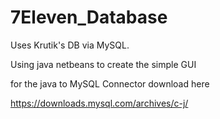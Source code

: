 # 7Eleven_Database

Uses Krutik's DB via MySQL.

Using java netbeans to create the simple GUI



for the java to MySQL Connector download here

https://downloads.mysql.com/archives/c-j/ 
